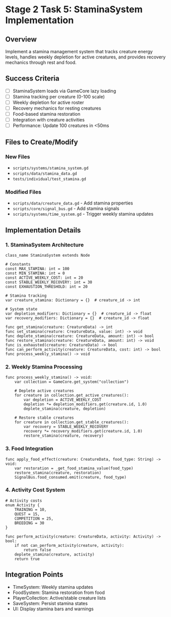 # Stage 2 Task 5: StaminaSystem Implementation

## Overview
Implement a stamina management system that tracks creature energy levels, handles weekly depletion for active creatures, and provides recovery mechanics through rest and food.

## Success Criteria
- [ ] StaminaSystem loads via GameCore lazy loading
- [ ] Stamina tracking per creature (0-100 scale)
- [ ] Weekly depletion for active roster
- [ ] Recovery mechanics for resting creatures
- [ ] Food-based stamina restoration
- [ ] Integration with creature activities
- [ ] Performance: Update 100 creatures in <50ms

## Files to Create/Modify

### New Files
- `scripts/systems/stamina_system.gd`
- `scripts/data/stamina_data.gd`
- `tests/individual/test_stamina.gd`

### Modified Files
- `scripts/data/creature_data.gd` - Add stamina properties
- `scripts/core/signal_bus.gd` - Add stamina signals
- `scripts/systems/time_system.gd` - Trigger weekly stamina updates

## Implementation Details

### 1. StaminaSystem Architecture
```gdscript
class_name StaminaSystem extends Node

# Constants
const MAX_STAMINA: int = 100
const MIN_STAMINA: int = 0
const ACTIVE_WEEKLY_COST: int = 20
const STABLE_WEEKLY_RECOVERY: int = 30
const EXHAUSTION_THRESHOLD: int = 20

# Stamina tracking
var creature_stamina: Dictionary = {}  # creature_id -> int

# System state
var depletion_modifiers: Dictionary = {}  # creature_id -> float
var recovery_modifiers: Dictionary = {}  # creature_id -> float

func get_stamina(creature: CreatureData) -> int
func set_stamina(creature: CreatureData, value: int) -> void
func deplete_stamina(creature: CreatureData, amount: int) -> bool
func restore_stamina(creature: CreatureData, amount: int) -> void
func is_exhausted(creature: CreatureData) -> bool
func can_perform_activity(creature: CreatureData, cost: int) -> bool
func process_weekly_stamina() -> void
```

### 2. Weekly Stamina Processing
```gdscript
func process_weekly_stamina() -> void:
    var collection = GameCore.get_system("collection")

    # Deplete active creatures
    for creature in collection.get_active_creatures():
        var depletion = ACTIVE_WEEKLY_COST
        depletion *= depletion_modifiers.get(creature.id, 1.0)
        deplete_stamina(creature, depletion)

    # Restore stable creatures
    for creature in collection.get_stable_creatures():
        var recovery = STABLE_WEEKLY_RECOVERY
        recovery *= recovery_modifiers.get(creature.id, 1.0)
        restore_stamina(creature, recovery)
```

### 3. Food Integration
```gdscript
func apply_food_effect(creature: CreatureData, food_type: String) -> void:
    var restoration = _get_food_stamina_value(food_type)
    restore_stamina(creature, restoration)
    SignalBus.food_consumed.emit(creature, food_type)
```

### 4. Activity Cost System
```gdscript
# Activity costs
enum Activity {
    TRAINING = 10,
    QUEST = 15,
    COMPETITION = 25,
    BREEDING = 30
}

func perform_activity(creature: CreatureData, activity: Activity) -> bool:
    if not can_perform_activity(creature, activity):
        return false
    deplete_stamina(creature, activity)
    return true
```

## Integration Points
- TimeSystem: Weekly stamina updates
- FoodSystem: Stamina restoration from food
- PlayerCollection: Active/stable creature lists
- SaveSystem: Persist stamina states
- UI: Display stamina bars and warnings